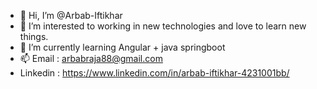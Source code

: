 - 👋 Hi, I’m @Arbab-Iftikhar
- 👀 I’m interested to working in new technologies and love to learn new things.  
- 🌱 I’m currently learning Angular + java springboot
- 📫 Email : arbabraja88@gmail.com
- Linkedin : https://www.linkedin.com/in/arbab-iftikhar-4231001bb/

<!---
Arbab-Iftikhar/Arbab-Iftikhar is a ✨ special ✨ repository because its `README.md` (this file) appears on your GitHub profile.
You can click the Preview link to take a look at your changes.
--->
